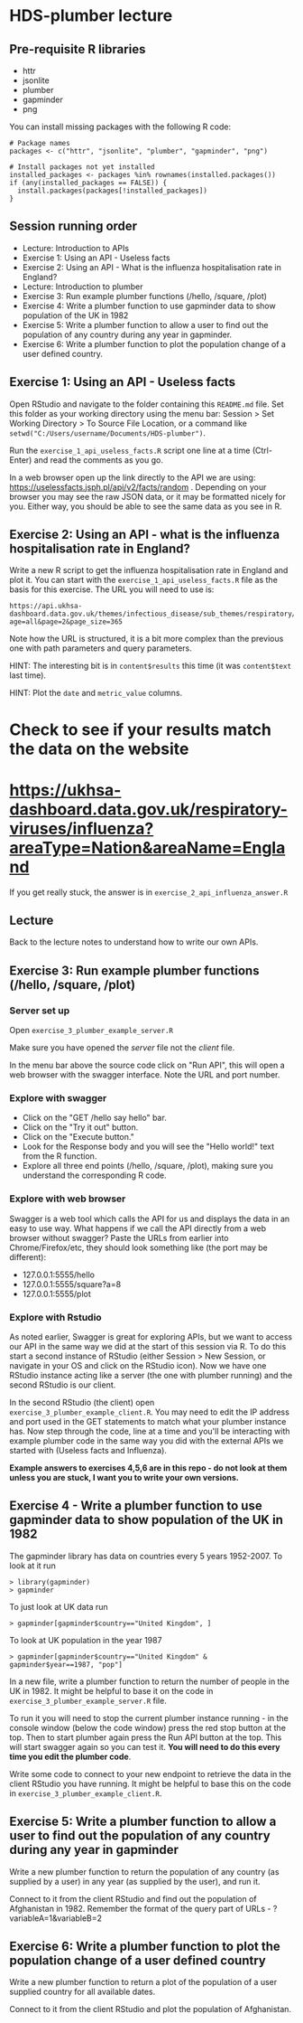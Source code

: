 # HDS-plumber lecture

## Pre-requisite R libraries

- httr
- jsonlite
- plumber
- gapminder
- png

You can install missing packages with the following R code:

    # Package names
    packages <- c("httr", "jsonlite", "plumber", "gapminder", "png")
    
    # Install packages not yet installed
    installed_packages <- packages %in% rownames(installed.packages())
    if (any(installed_packages == FALSE)) {
      install.packages(packages[!installed_packages])
    }

## Session running order

- Lecture: Introduction to APIs
- Exercise 1: Using an API - Useless facts
- Exercise 2: Using an API - What is the influenza hospitalisation rate in England?
- Lecture: Introduction to plumber
- Exercise 3: Run example plumber functions (/hello, /square, /plot)
- Exercise 4: Write a plumber function to use gapminder data to show population of the UK in 1982
- Exercise 5: Write a plumber function to allow a user to find out the population of any country during any year in gapminder.
- Exercise 6: Write a plumber function to plot the population change of a user defined country.

## Exercise 1: Using an API - Useless facts

Open RStudio and navigate to the folder containing this `README.md` file. Set this folder as your working directory using the menu bar: Session > Set Working Directory > To Source File Location, or a command like `setwd("C:/Users/username/Documents/HDS-plumber")`.

Run the `exercise_1_api_useless_facts.R` script one line at a time (Ctrl-Enter) and read the comments as you go.

In a web browser open up the link directly to the API we are using: https://uselessfacts.jsph.pl/api/v2/facts/random . Depending on your browser you may see the raw JSON data, or it may be formatted nicely for you. Either way, you should be able to see the same data as you see in R.

## Exercise 2: Using an API - what is the influenza hospitalisation rate in England?

Write a new R script to get the influenza hospitalisation rate in England and plot it.
You can start with the `exercise_1_api_useless_facts.R` file as the basis for this exercise.
The URL you will need to use is:

    https://api.ukhsa-dashboard.data.gov.uk/themes/infectious_disease/sub_themes/respiratory/topics/Influenza/geography_types/Nation/geographies/England/metrics/influenza_healthcare_hospitalAdmissionRateByWeek?age=all&page=2&page_size=365

Note how the URL is structured, it is a bit more complex than the previous one with path parameters and query parameters.

HINT: The interesting bit is in `content$results` this time (it was `content$text` last time).

HINT: Plot the `date` and `metric_value` columns.

# Check to see if your results match the data on the website
# https://ukhsa-dashboard.data.gov.uk/respiratory-viruses/influenza?areaType=Nation&areaName=England

If you get really stuck, the answer is in `exercise_2_api_influenza_answer.R`

## Lecture

Back to the lecture notes to understand how to write our own APIs.

## Exercise 3: Run example plumber functions (/hello, /square, /plot)

### Server set up

Open `exercise_3_plumber_example_server.R`

Make sure you have opened the *server* file not the *client* file.

In the menu bar above the source code click on "Run API", this will open a web
browser with the swagger interface. Note the URL and port number. 

### Explore with swagger

- Click on the "GET /hello say hello" bar.
- Click on the "Try it out" button.
- Click on the "Execute button."
- Look for the Response body and you will see the "Hello world!" text from the R function.
- Explore all three end points (/hello, /square, /plot), making sure you
    understand the corresponding R code.

### Explore with web browser

Swagger is a web tool which calls the API for us and displays the data in an easy
to use way. What happens if we call the API directly from a web browser without
swagger? Paste the URLs from earlier into Chrome/Firefox/etc, they should look
something like (the port may be different):

- 127.0.0.1:5555/hello
- 127.0.0.1:5555/square?a=8
- 127.0.0.1:5555/plot

### Explore with Rstudio

As noted earlier, Swagger is great for exploring APIs, but we want to access our
API in the same way we did at the start of this session via R. To do this start
a second instance of RStudio (either Session > New Session, or navigate in your
OS and click on the RStudio icon). Now we have one RStudio instance acting like
a server (the one with plumber running) and the second RStudio is our client.

In the second RStudio (the client) open `exercise_3_plumber_example_client.R`.
You may need to edit the IP address and port used in the GET statements to match
what your plumber instance has. Now step through the code, line at a time and
you'll be interacting with example plumber code in the same way you did with the
external APIs we started with (Useless facts and Influenza).

**Example answers to exercises 4,5,6 are in this repo - do not look at them unless you are stuck,
I want you to write your own versions.**

## Exercise 4 - Write a plumber function to use gapminder data to show population of the UK in 1982

The gapminder library has data on countries every 5 years 1952-2007. To look at it run

    > library(gapminder)
    > gapminder

To just look at UK data run

    > gapminder[gapminder$country=="United Kingdom", ]

To look at UK population in the year 1987

    > gapminder[gapminder$country=="United Kingdom" & gapminder$year==1987, "pop"]

In a new file, write a plumber function to return the number of people in the UK
in 1982. It might be helpful to base it on the code in
`exercise_3_plumber_example_server.R` file.

To run it you will need to stop the current plumber instance running - in the
console window (below the code window) press the red stop button at the top.
Then to start plumber again press the Run API button at the top. This will start
swagger again so you can test it. **You will need to do this every time you edit
the plumber code**.

Write some code to connect to your new endpoint to retrieve the data in the
client RStudio you have running. It might be helpful to base this on the code in
`exercise_3_plumber_example_client.R`.

## Exercise 5: Write a plumber function to allow a user to find out the population of any country during any year in gapminder

Write a new plumber function to return the population of any country (as
supplied by a user) in any year (as supplied by the user), and run it.

Connect to it from the client RStudio and find out the population of Afghanistan
in 1982. Remember the format of the query part of URLs - ?variableA=1&variableB=2

## Exercise 6: Write a plumber function to plot the population change of a user defined country

Write a new plumber function to return a plot of the population of a user
supplied country for all available dates.

Connect to it from the client RStudio and plot the population of Afghanistan.
